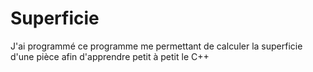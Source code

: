<h1> Superficie </h1>
<p> J'ai programmé ce programme me permettant de calculer la superficie d'une pièce afin d'apprendre petit à petit le C++</p>
